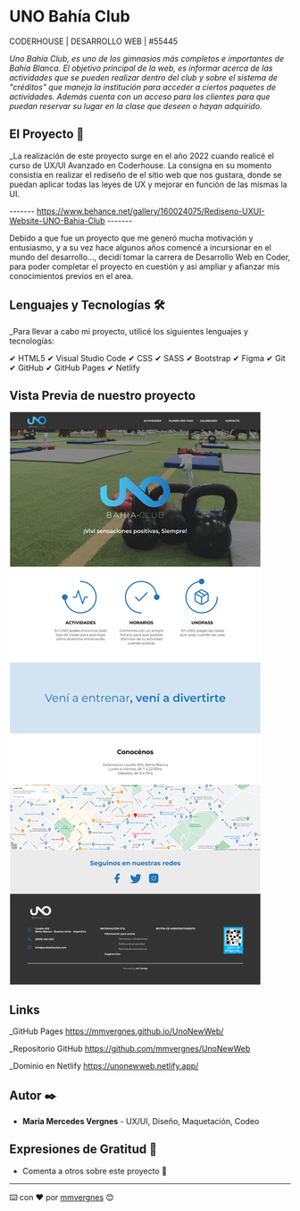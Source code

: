 # UNO Bahía Club
CODERHOUSE | DESARROLLO WEB | #55445

_Uno Bahía Club, es uno de los gimnasios más completos e importantes de Bahía Blanca. El objetivo principal de la web, es informar acerca de las actividades que se pueden realizar dentro del club y sobre el sistema de "créditos" que maneja la institución para acceder a ciertos paquetes de actividades. Además cuenta con un acceso para los clientes para que puedan reservar su lugar en la clase que deseen o hayan adquirido._

## El Proyecto 🚀

_La realización de este proyecto surge en el año 2022 cuando realicé el curso de UX/UI Avanzado en Coderhouse.
La consigna en su momento consistia en realizar el rediseño de el sitio web que nos gustara, donde se puedan aplicar todas las leyes de UX y mejorar en función de las mismas la UI.

------- https://www.behance.net/gallery/160024075/Rediseno-UXUI-Website-UNO-Bahia-Club -------

Debido a que fue un proyecto que me generó mucha motivación y entusiasmo, y a su vez hace algunos años comencé a incursionar en el mundo del desarrollo..., decidí tomar la carrera de Desarrollo Web en Coder, para poder completar el proyecto en cuestión y asi ampliar y afianzar mis conocimientos previos en el area. 

## Lenguajes y Tecnologías 🛠️

_Para llevar a cabo mi proyecto, utilicé los siguientes lenguajes y tecnologías:

✔ HTML5
✔ Visual Studio Code
✔ CSS
✔ SASS
✔ Bootstrap
✔ Figma
✔ Git
✔ GitHub
✔ GitHub Pages
✔ Netlify

## Vista Previa de nuestro proyecto

![](./wireframes/desktop/alta/Home-alta.jpg)

## Links

_GitHub Pages 
https://mmvergnes.github.io/UnoNewWeb/

_Repositorio GitHub
https://github.com/mmvergnes/UnoNewWeb

_Dominio en Netlify
https://unonewweb.netlify.app/

## Autor ✒️

* **María Mercedes Vergnes** - UX/UI, Diseño, Maquetación, Codeo

## Expresiones de Gratitud 🎁

* Comenta a otros sobre este proyecto 📢


---
⌨️ con ❤️ por [mmvergnes](https://github.com/mmvergnes) 😊
